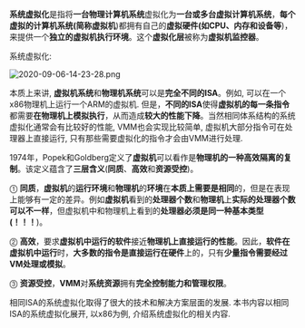**系统虚拟化**是指将**一台物理计算机系统**虚拟化为**一台或多台虚拟计算机系统**，**每个虚拟的计算机系统(简称虚拟机**)都拥有自己的**虚拟硬件(如CPU、内存和设备等**)，来提供一个**独立的虚拟机执行环境**。这个**虚拟化层**被称为**虚拟机监控器**。

系统虚拟化:

![2020-09-06-14-23-28.png](./images/2020-09-06-14-23-28.png)

本质上来讲, **虚拟机系统**和**物理机系统**可以是**完全不同的ISA**。例如, 可以在一个x86物理机上运行一个ARM的虚拟机. 但是，**不同的ISA**使得**虚拟机的每一条指令**都需要**在物理机上模拟执行**，从而造成**较大的性能下降**。当然相同体系结构的系统虚拟化通常会有比较好的性能, VMM也会实现比较简单, 虚拟机大部分指令可在处理器上直接运行, 只有那些需要虚拟化的指令才会由VMM进行处理.

1974年，Popek和Goldberg定义了**虚拟机**可以看作是**物理机的一种高效隔离的复制**。该定义蕴含了**三层含义**(**同质**、**高效**和**资源受控**)。

⓵ **同质**，**虚拟机**的**运行环境**和**物理机**的**环境**在**本质上需要是相同**的，但是在表现上能够有一定的差异。例如**虚拟机**看到的**处理器个数**和**物理机**上**实际的处理器个数可以不一样**，但虚拟机中和物理机上看到的**处理器必须是同一种基本类型(！！！**)。

⓶ **高效**，要求**虚拟机中运行的软件**接近**物理机上直接运行的性能**。因此，**软件在虚拟机中运行**时，**大多数的指令是直接运行在硬件**上的，只有**少量指令需要经过VM处理或模拟**。

⓷ **资源受控**，**VMM**对**系统资源**拥有**完全控制能力和管理权限**。

相同ISA的系统虚拟化取得了很大的技术和解决方案层面的发展. 本书内容以相同ISA的系统虚拟化展开, 以x86为例, 介绍系统虚拟化的相关内容.
